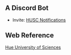 ## A Discord Bot 

- Invite: [HUSC Notifications](https://discord.com/oauth2/authorize?client_id=1316054955748229231&permissions=1126864127515648&integration_type=0&scope=bot)

## Web Reference

[Hue University of Sciences](https://student.husc.edu.vn)

